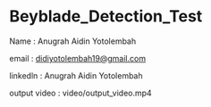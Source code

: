 # Beyblade_Detection_Test


Name : Anugrah Aidin Yotolembah

email : didiyotolembah19@gmail.com

linkedln : Anugrah Aidin Yotolembah 


output video : 
video/output_video.mp4
